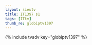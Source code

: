 ```yaml
--- 
layout: sieutv
title: IT1397 s1
tags: [ITtv]
thumb_re: globiptv1397
---
```

{% include tvadv key="globiptv1397" %} 
